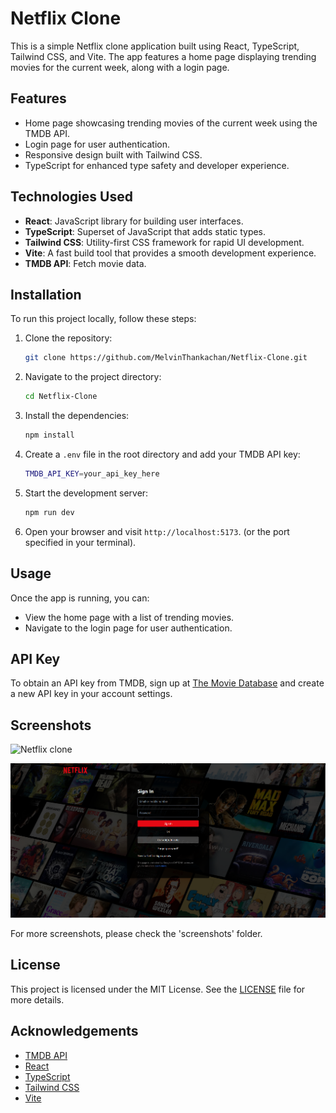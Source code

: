 # Netflix Clone

This is a simple Netflix clone application built using React, TypeScript, Tailwind CSS, and Vite. The app features a home page displaying trending movies for the current week, along with a login page.

## Features

- Home page showcasing trending movies of the current week using the TMDB API.
- Login page for user authentication.
- Responsive design built with Tailwind CSS.
- TypeScript for enhanced type safety and developer experience.

## Technologies Used

- **React**: JavaScript library for building user interfaces.
- **TypeScript**: Superset of JavaScript that adds static types.
- **Tailwind CSS**: Utility-first CSS framework for rapid UI development.
- **Vite**: A fast build tool that provides a smooth development experience.
- **TMDB API**: Fetch movie data.

## Installation

To run this project locally, follow these steps:

1. Clone the repository:

   ```bash
   git clone https://github.com/MelvinThankachan/Netflix-Clone.git
   ```

2. Navigate to the project directory:

   ```bash
   cd Netflix-Clone
   ```

3. Install the dependencies:

   ```bash
   npm install
   ```

4. Create a `.env` file in the root directory and add your TMDB API key:

   ```bash
   TMDB_API_KEY=your_api_key_here
   ```

5. Start the development server:

   ```bash
   npm run dev
   ```

6. Open your browser and visit `http://localhost:5173`. (or the port specified in your terminal).

## Usage

Once the app is running, you can:

- View the home page with a list of trending movies.
- Navigate to the login page for user authentication.

## API Key

To obtain an API key from TMDB, sign up at [The Movie Database](https://www.themoviedb.org/) and create a new API key in your account settings.

## Screenshots

![Netflix clone](screenshots/netflix-clone.gif)

![Login Page](screenshots/login-page.png)

For more screenshots, please check the 'screenshots' folder.

## License

This project is licensed under the MIT License. See the [LICENSE](LICENSE) file for more details.

## Acknowledgements

- [TMDB API](https://developers.themoviedb.org/)
- [React](https://react.dev/)
- [TypeScript](https://www.typescriptlang.org/)
- [Tailwind CSS](https://tailwindcss.com/)
- [Vite](https://vitejs.)
